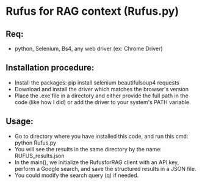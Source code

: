 # Rufus for RAG context (Rufus.py)

## Req:
- python, Selenium, Bs4, any web driver (ex: Chrome Driver)

## Installation procedure:
- Install the packages: pip install selenium beautifulsoup4 requests
- Download and install the driver which matches the browser's version
- Place the <driver>.exe file in a directory and either provide the full path in the code (like how I did) or add the driver to your system's PATH variable.

## Usage:
- Go to directory where you have installed this code, and run this cmd: python Rufus.py
- You will see the results in the same directory by the name: RUFUS_results.json
- In the main(), we initialize the RufusforRAG client with an API key, perform a Google search, and save the structured results in a JSON file.
- You could modify the search query (q) if needed.
